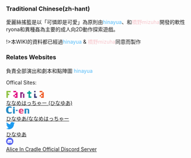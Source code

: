 ### Traditional Chinese(zh-hant)

愛麗絲搖籃是以「可憐即是可愛」為原則由<font color=#56bcf9>hinayua</font>、和<font color=#f6c5cb>橋野mizuha</font>開發的軟性ryona和異種姦為主要的成人向2D動作探索遊戲。

!>本WIKI的資料都已經過<font color=#56bcf9>hinayua</font> & <font color=#f6c5cb>橋野mizuha</font>同意而製作

### Relates Websites

負責全部演出和劇本和點陣圖 <font color=#56bcf9>hinayua</font>

Offical Sites:

<img src="/assets/images/wiki/fantia.png" height="20px"><br>[ななめはっちゃー (ひなゆあ)](https://fantia.jp/fanclubs/24531)<br>
<img src="/assets/images/wiki/Ci-en.png" height="20px"><br>[ひなゆあ/ななめはっちゃー](https://ci-en.dlsite.com/creator/12611)<br>
<img src="/assets/images/wiki/Twitter.png" height="20px"><br>[ひなゆあ](https://twitter.com/hinayua_r18)<br>
<img src="/assets/images/wiki/discord.png" height="20px"><br>[Alice In Cradle Official Discord Server](https://discord.gg/DYPe69vSpD)
